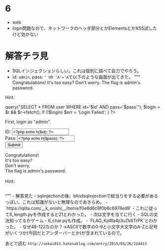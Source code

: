 # 6
- web
- login問題なので、ネットワークのヘッダ部分とかElementsとかXSS試したけど効かない

# 解答チラ見
- SQLインジェクションらしい。これは個別に調べて自力でやろう。
- id: `admin`, pass: `' OR 'A'='A`で以下のような画面が出てきた。
"""
Congratulations!
It's too easy?
Don't worry.
The flag is admin's password.

Hint:
<?php
    function h($s){return htmlspecialchars($s,ENT_QUOTES,'UTF-8');}
    
    $id = isset($_POST['id']) ? $_POST['id'] : '';
    $pass = isset($_POST['pass']) ? $_POST['pass'] : '';
    $login = false;
    $err = '';
    
    if ($id!=='')
    {
        $db = new PDO('sqlite:database.db');
        $r = $db->query("SELECT * FROM user WHERE id='$id' AND pass='$pass'");
        $login = $r && $r->fetch();
        if (!$login)
            $err = 'Login Failed';
    }
?><!DOCTYPE html>
<html>
  <head>
    <meta charset="utf-8">
    <title>q6q6q6q6q6q6q6q6q6q6q6q6q6q6q6q6</title>
  </head>
  <body>
    <?php if (!$login) { ?>
    <p>
      First, login as "admin".
    </p>
    <div style="font-weight:bold; color:red">
      <?php echo h($err); ?>
    </div>
    <form method="POST">
      <div>ID: <input type="text" name="id" value="<?php echo h($id); ?>"></div>
      <div>Pass: <input type="text" name="pass" value="<?php echo h($pass); ?>"></div>
      <div><input type="submit"></div>
    </form>
    <?php } else { ?>
    <p>
      Congratulations!<br>
      It's too easy?<br>
      Don't worry.<br>
      The flag is admin's password.<br>
      <br>
      Hint:<br>
    </p>
    <pre><?php echo h(file_get_contents('index.php')); ?></pre>
    <?php } ?>
  </body>
</html>
"""
- 解答見た
- sqlinjectionの後、blindsqlinjectionで総当りをする必要があるっぽい。これは知識がないと無理なのであきらめ。
- `https://qiita.com/__k_onishi__/items/f0e8d6c8f0b6c6974ed9`
- これに従って6_length.pyを作成すると21とわかった。
- 次は文字を当てに行く
- SQLの文法知ってるかゲーム
- 6_char.pyも作成。
- `FLAG_KpWa4ji3uZk6TrPK`とわかった。
- なぜ48-122なのか？→ASCIIで数字の0-9と小文字大文字のA-Zと記号がいくつか(今回だとアンダーバーとか)が含まれているので。


あとで読む
`http://sekai013.hatenablog.com/entry/2015/03/26/224413`

